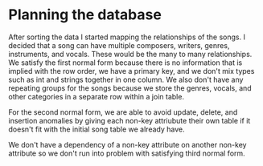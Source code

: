 # Planning the database
After sorting the data I started mapping the relationships of the songs. I decided that a song can have multiple composers, writers, genres, instruments, and vocals. These would be the many to many relationships. We satisfy the first normal form because there is no information that is implied with the row order, we have a primary key, and we don't mix types such as int and strings together in one column. We also don't have any repeating groups for the songs because we store the genres, vocals, and other categories in a separate row within a join table.

For the second normal form, we are able to avoid update, delete, and insertion anomalies by giving each non-key attriubute their own table if it doesn't fit with the initial song table we already have. 

We don't have a dependency of a non-key attribute on another non-key attribute so we don't run into problem with satisfying third normal form.
